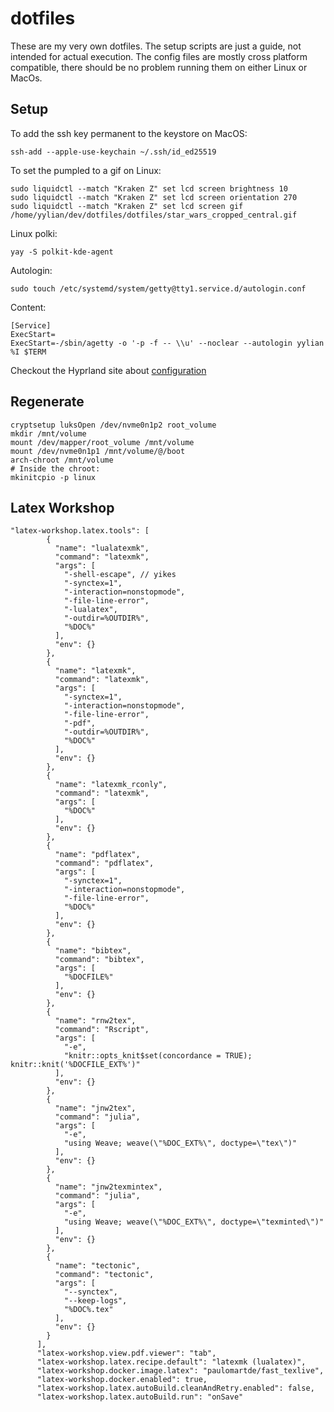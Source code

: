 # dotfiles

These are my very own dotfiles. The setup scripts are just a guide, not intended
for actual execution. The config files are mostly cross platform compatible,
there should be no problem running them on either Linux or MacOs.

## Setup

To add the ssh key permanent to the keystore on MacOS:
```
ssh-add --apple-use-keychain ~/.ssh/id_ed25519
```

To set the pumpled to a gif on Linux:
```
sudo liquidctl --match "Kraken Z" set lcd screen brightness 10
sudo liquidctl --match "Kraken Z" set lcd screen orientation 270
sudo liquidctl --match "Kraken Z" set lcd screen gif /home/yylian/dev/dotfiles/dotfiles/star_wars_cropped_central.gif
```


Linux polki:
```
yay -S polkit-kde-agent
```
Autologin:
```
sudo touch /etc/systemd/system/getty@tty1.service.d/autologin.conf
```
Content:
```
[Service]
ExecStart=
ExecStart=-/sbin/agetty -o '-p -f -- \\u' --noclear --autologin yylian %I $TERM
```

Checkout the Hyprland site about [configuration](https://wiki.hyprland.org/Useful-Utilities/)

## Regenerate 
```shell
cryptsetup luksOpen /dev/nvme0n1p2 root_volume
mkdir /mnt/volume
mount /dev/mapper/root_volume /mnt/volume
mount /dev/nvme0n1p1 /mnt/volume/@/boot
arch-chroot /mnt/volume
# Inside the chroot:
mkinitcpio -p linux
```

## Latex Workshop

```
"latex-workshop.latex.tools": [
        {
          "name": "lualatexmk",
          "command": "latexmk",
          "args": [
            "-shell-escape", // yikes
            "-synctex=1",
            "-interaction=nonstopmode",
            "-file-line-error",
            "-lualatex",
            "-outdir=%OUTDIR%",
            "%DOC%"
          ],
          "env": {}
        },
        {
          "name": "latexmk",
          "command": "latexmk",
          "args": [
            "-synctex=1",
            "-interaction=nonstopmode",
            "-file-line-error",
            "-pdf",
            "-outdir=%OUTDIR%",
            "%DOC%"
          ],
          "env": {}
        },
        {
          "name": "latexmk_rconly",
          "command": "latexmk",
          "args": [
            "%DOC%"
          ],
          "env": {}
        },
        {
          "name": "pdflatex",
          "command": "pdflatex",
          "args": [
            "-synctex=1",
            "-interaction=nonstopmode",
            "-file-line-error",
            "%DOC%"
          ],
          "env": {}
        },
        {
          "name": "bibtex",
          "command": "bibtex",
          "args": [
            "%DOCFILE%"
          ],
          "env": {}
        },
        {
          "name": "rnw2tex",
          "command": "Rscript",
          "args": [
            "-e",
            "knitr::opts_knit$set(concordance = TRUE); knitr::knit('%DOCFILE_EXT%')"
          ],
          "env": {}
        },
        {
          "name": "jnw2tex",
          "command": "julia",
          "args": [
            "-e",
            "using Weave; weave(\"%DOC_EXT%\", doctype=\"tex\")"
          ],
          "env": {}
        },
        {
          "name": "jnw2texmintex",
          "command": "julia",
          "args": [
            "-e",
            "using Weave; weave(\"%DOC_EXT%\", doctype=\"texminted\")"
          ],
          "env": {}
        },
        {
          "name": "tectonic",
          "command": "tectonic",
          "args": [
            "--synctex",
            "--keep-logs",
            "%DOC%.tex"
          ],
          "env": {}
        }
      ],
      "latex-workshop.view.pdf.viewer": "tab",
      "latex-workshop.latex.recipe.default": "latexmk (lualatex)",
      "latex-workshop.docker.image.latex": "paulomartde/fast_texlive",
      "latex-workshop.docker.enabled": true,
      "latex-workshop.latex.autoBuild.cleanAndRetry.enabled": false,
      "latex-workshop.latex.autoBuild.run": "onSave"
```
